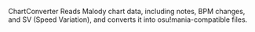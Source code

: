 ChartConverter
Reads Malody chart data, including notes, BPM changes, and SV (Speed Variation), and converts it into osu!mania-compatible files.
